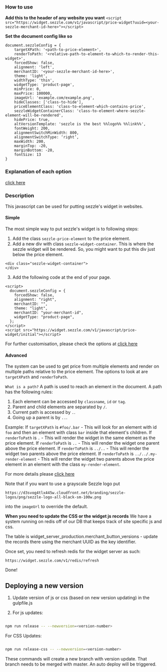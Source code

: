 
### How to use

**Add this to the header of any website you want**
```<script src="https://widget.sezzle.com/v1/javascript/price-widget?uuid=<your-sezzle-merchant-id-here>"></script>```

**Set the document config like so**
```
document.sezzleConfig = {
    targetXPath: '<path-to-price-element>',
    renderToPath: '<relative-path-to-element-to-which-to-render-this-widget>',
    forcedShow: false,
    alignment: 'left',
    merchantID: '<your-sezzle-merchant-id-here>',
    theme: 'light',
    widthType: 'thin',
    widgetType: 'product-page',
    minPrice: 0,
    maxPrice: 100000,
    imageUrl: 'example.com/example.png',
    hideClasses: ['class-to-hide'],
    priceElementClass: 'class-to-element-which-contains-price',
    sezzleWidgetContainerClass: 'class-to-element-where-sezzle-element-will-be-rendered',
    hidePrice: true,
    altVersionTemplate: 'sezzle is the best %%logo%% %%link%%',
    fontWeight: 200,
    alignmentSwitchMinWidth: 800,
    alignmentSwitchType: ‘right’,
    maxWidth: 200,
    marginTop: -20,
    marginBottom: -20,
    fontSize: 13
}
```

### Explanation of each option
[click here](/widget-options.md)

### Description
This javascript can be used for putting sezzle's widget in websites.

#### Simple
The most simple way to put sezzle's widget is to following steps:
1. Add the class `sezzle-price-element` to the price element.
2. Add a new div with class `sezzle-widget-container`. This is where the sezzle widget will be rendered. So, you might want to put this div just below the price element.
```
<div class="sezzle-widget-container">
</div>
```
3. Add the following code at the end of your page.
```
<script>
  document.sezzleConfig = {
    forcedShow: false,
    alignment: "right",
    merchantID: "",
    theme: "light",
    merchantID: "your-merchant-id",
    widgetType: "product-page",
  };
</script>
<script src="https://widget.sezzle.com/v1/javascript/price-widget/initial"></script>
```
For further customisation, please check the options at [click here](/widget-options.md)

#### Advanced
The system can be used to get price from multiple elements and render on multiple paths relative to the price element. The options to look at are `targetXPath` and `renderToPath`.

`What is a path?`
A path is used to reach an element in the document. A path has the following rules:
1. Each element can be accessed by `classname`, `id` or `tag`.
2. Parent and child elements are separated by `/`.
3. Current path is accessed by `.`.
4. Going up a parent is by `..`.

Example:
If `targetXPath` is `#foo/.bar` - This will look for an element with id `foo` and then an element with class `bar` inside that element's children.
If `renderToPath` is `.` - This will render the widget in the same element as the price element.
If `renderToPath` is `..` - This will render the widget one parent above the price element.
If `renderToPath` is `../..` - This will render the widget two parents above the price element.
If `renderToPath` is `../../.my-render-element` - This will render the widget two parents above the price element in an element with the class `my-render-element`.

For more details please [click here](/widget-options.md)

Note that if you want to use a grayscale Sezzle logo put
```
https://d3svog4tlx445w.cloudfront.net/branding/sezzle-logos/png/sezzle-logo-all-black-sm-100w.png
```
into the `imageUrl` to override the default.

**When you need to update the CSS or the widget js records**
We have a system running on redis off of our DB that keeps track of site specific js and css.

The table is widget_server_production.merchant_button_versions - update the records there using the merchant UUID as the key identifier.

Once set, you need to refresh redis for the widget server as such:
```
https://widget.sezzle.com/v1/redis/refresh
```

Done!

## Deploying a new version

1) Update version of js or css (based on new version updating) in the gulpfile.js

1) For js updates:

```bash

npm run release -- --newversion=<version-number>

```

For CSS Updates:

```bash

npm run release-css -- --newversion=<version-number>

```
These commands will create a new branch with version update. That branch needs to be merged with master. An auto deploy will be triggered.